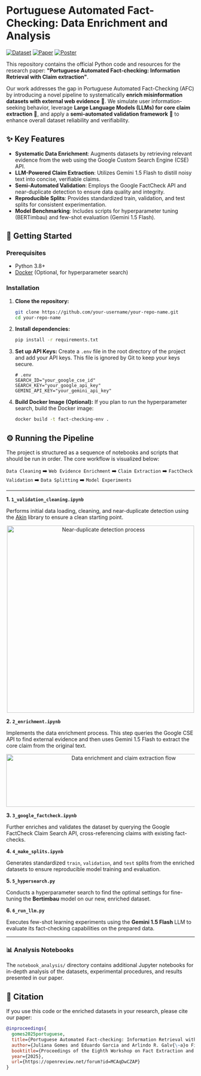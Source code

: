 # Portuguese Automated Fact-Checking: Data Enrichment and Analysis

[![Dataset](https://img.shields.io/badge/%F0%9F%A4%97%20Dataset-Hugging%20Face-yellow)](https://huggingface.co/datasets/ju-resplande/portuguese-fact-checking)
[![Paper](https://img.shields.io/badge/📖%20Paper-OpenReview-blue)](https://openreview.net/forum?id=MCAqDwCZAP)
[![Poster](https://img.shields.io/badge/🖼️%20Poster-PDF-red)](poster.pdf)

This repository contains the official Python code and resources for the research paper: **"Portuguese Automated Fact-checking: Information Retrieval with Claim extraction"**.

Our work addresses the gap in Portuguese Automated Fact-Checking (AFC) by introducing a novel pipeline to systematically **enrich misinformation datasets with external web evidence** 🔎. We simulate user information-seeking behavior, leverage **Large Language Models (LLMs) for core claim extraction** 🤖, and apply a **semi-automated validation framework** 🧹 to enhance overall dataset reliability and verifiability.

## ✨ Key Features

-   **Systematic Data Enrichment**: Augments datasets by retrieving relevant evidence from the web using the Google Custom Search Engine (CSE) API.
-   **LLM-Powered Claim Extraction**: Utilizes Gemini 1.5 Flash to distill noisy text into concise, verifiable claims.
-   **Semi-Automated Validation**: Employs the Google FactCheck API and near-duplicate detection to ensure data quality and integrity.
-   **Reproducible Splits**: Provides standardized train, validation, and test splits for consistent experimentation.
-   **Model Benchmarking**: Includes scripts for hyperparameter tuning (BERTimbau) and few-shot evaluation (Gemini 1.5 Flash).

## 🚀 Getting Started

### Prerequisites

-   Python 3.8+
-   [Docker](https://www.docker.com/get-started) (Optional, for hyperparameter search)

### Installation

1.  **Clone the repository:**
    ```bash
    git clone https://github.com/your-username/your-repo-name.git
    cd your-repo-name
    ```

2.  **Install dependencies:**
    ```bash
    pip install -r requirements.txt
    ```

3.  **Set up API Keys:**
    Create a `.env` file in the root directory of the project and add your API keys. This file is ignored by Git to keep your keys secure.
    ```env
    # .env
    SEARCH_ID="your_google_cse_id"
    SEARCH_KEY="your_google_api_key"
    GEMINI_API_KEY="your_gemini_api_key"
    ```

4.  **Build Docker Image (Optional):**
    If you plan to run the hyperparameter search, build the Docker image:
    ```bash
    docker build -t fact-checking-env .
    ```

## ⚙️ Running the Pipeline

The project is structured as a sequence of notebooks and scripts that should be run in order. The core workflow is visualized below:

`Data Cleaning` ➡️ `Web Evidence Enrichment` ➡️ `Claim Extraction` ➡️ `FactCheck Validation` ➡️ `Data Splitting` ➡️ `Model Experiments`

---

**1. `1_validation_cleaning.ipynb`**

Performs initial data loading, cleaning, and near-duplicate detection using the [Akin](https://github.com/jules-gom/akin) library to ensure a clean starting point.

<p align="center">
  <img width="500" alt="Near-duplicate detection process" src="https://github.com/user-attachments/assets/e12a0986-adb8-4257-b1ab-d9b5339fa28e" />
</p>

**2. `2_enrichment.ipynb`**

Implements the data enrichment process. This step queries the Google CSE API to find external evidence and then uses Gemini 1.5 Flash to extract the core claim from the original text.

<p align="center">
  <img width="612" height="141" alt="Data enrichment and claim extraction flow" src="https://github.com/user-attachments/assets/b222fa84-4cf2-41a4-949d-90a63d8151ae" />
</p>

**3. `3_google_factcheck.ipynb`**

Further enriches and validates the dataset by querying the Google FactCheck Claim Search API, cross-referencing claims with existing fact-checks.

**4. `4_make_splits.ipynb`**

Generates standardized `train`, `validation`, and `test` splits from the enriched datasets to ensure reproducible model training and evaluation.

**5. `5_hypersearch.py`**

Conducts a hyperparameter search to find the optimal settings for fine-tuning the **Bertimbau** model on our new, enriched dataset.

**6. `6_run_llm.py`**

Executes few-shot learning experiments using the **Gemini 1.5 Flash** LLM to evaluate its fact-checking capabilities on the prepared data.

---

### 📊 Analysis Notebooks

The `notebook_analysis/` directory contains additional Jupyter notebooks for in-depth analysis of the datasets, experimental procedures, and results presented in our paper.

## 📖 Citation

If you use this code or the enriched datasets in your research, please cite our paper:

```bibtex
@inproceedings{
  gomes2025portuguese,
  title={Portuguese Automated Fact-checking: Information Retrieval with Claim Extraction},
  author={Juliana Gomes and Eduardo Garcia and Arlindo R. Galv{\~a}o Filho},
  booktitle={Proceedings of the Eighth Workshop on Fact Extraction and VERification},
  year={2025},
  url={https://openreview.net/forum?id=MCAqDwCZAP}
}
```
